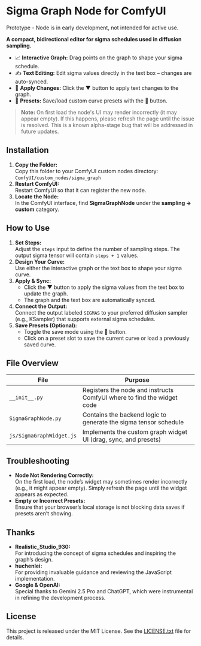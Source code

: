 # Sigma Graph Node for ComfyUI

Prototype - Node is in early development, not intended for active use. 

**A compact, bidirectional editor for sigma schedules used in diffusion sampling.**

- 📈 **Interactive Graph:** Drag points on the graph to shape your sigma schedule.
- ✍️ **Text Editing:** Edit sigma values directly in the text box – changes are auto-synced.
- 🔁 **Apply Changes:** Click the ▼ button to apply text changes to the graph.
- 💾 **Presets:** Save/load custom curve presets with the 💾 button.

> **Note:** On first load the node's UI may render incorrectly (it may appear empty). If this happens, please refresh the page until the issue is resolved. This is a known alpha-stage bug that will be addressed in future updates.

## Installation

1. **Copy the Folder:**  
   Copy this folder to your ComfyUI custom nodes directory:  
   `ComfyUI/custom_nodes/sigma_graph`
2. **Restart ComfyUI:**  
   Restart ComfyUI so that it can register the new node.
3. **Locate the Node:**  
   In the ComfyUI interface, find **SigmaGraphNode** under the **sampling → custom** category.

## How to Use

1. **Set Steps:**  
   Adjust the `steps` input to define the number of sampling steps. The output sigma tensor will contain `steps + 1` values.
2. **Design Your Curve:**  
   Use either the interactive graph or the text box to shape your sigma curve.
3. **Apply & Sync:**  
   - Click the ▼ button to apply the sigma values from the text box to update the graph.
   - The graph and the text box are automatically synced.
4. **Connect the Output:**  
   Connect the output labeled `SIGMAS` to your preferred diffusion sampler (e.g., KSampler) that supports external sigma schedules.
5. **Save Presets (Optional):**  
   - Toggle the save mode using the 💾 button.
   - Click on a preset slot to save the current curve or load a previously saved curve.

## File Overview

| File                     | Purpose                                                   |
|--------------------------|-----------------------------------------------------------|
| `__init__.py`            | Registers the node and instructs ComfyUI where to find the widget code  |
| `SigmaGraphNode.py`      | Contains the backend logic to generate the sigma tensor schedule  |
| `js/SigmaGraphWidget.js` | Implements the custom graph widget UI (drag, sync, and presets)       |

## Troubleshooting

- **Node Not Rendering Correctly:**  
  On the first load, the node’s widget may sometimes render incorrectly (e.g., it might appear empty). Simply refresh the page until the widget appears as expected.
- **Empty or Incorrect Presets:**  
  Ensure that your browser’s local storage is not blocking data saves if presets aren’t showing.

## Thanks

- **Realistic_Studio_930:**  
  For introducing the concept of sigma schedules and inspiring the graph’s design.
- **huchenlei:**  
  For providing invaluable guidance and reviewing the JavaScript implementation.
- **Google & OpenAI:**  
  Special thanks to Gemini 2.5 Pro and ChatGPT, which were instrumental in refining the development process.

## License

This project is released under the MIT License. See the [LICENSE.txt](LICENSE.txt) file for details.
